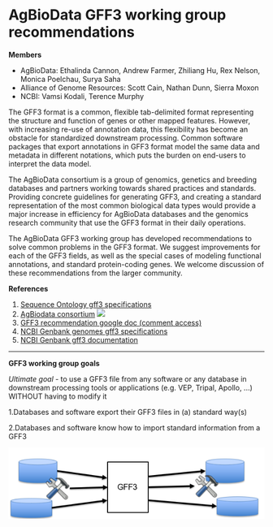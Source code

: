 # AgBioData GFF3 working group recommendations

**Members**
 - AgBioData: Ethalinda Cannon, Andrew Farmer, Zhiliang Hu, Rex Nelson, Monica Poelchau, Surya Saha
 - Alliance of Genome Resources: Scott Cain, Nathan Dunn, Sierra Moxon
 - NCBI: Vamsi Kodali, Terence Murphy


The GFF3 format is a common, flexible tab-delimited format representing the structure and function of genes or other mapped features. However, with increasing re-use of annotation data, this flexibility has become an obstacle for standardized downstream processing. Common software packages that export annotations in GFF3 format model the same data and metadata in different notations, which puts the burden on end-users to interpret the data model.

The AgBioData consortium is a group of genomics, genetics and breeding databases and partners working towards shared practices and standards. Providing concrete guidelines for generating GFF3, and creating a standard representation of the most common biological data types would provide a major increase in efficiency for AgBioData databases and the genomics research community that use the GFF3 format in their daily operations.

The AgBioData GFF3 working group has developed recommendations to solve common problems in the GFF3 format. We suggest improvements for each of the GFF3 fields, as well as the special cases of modeling functional annotations, and standard protein-coding genes. We welcome discussion of these recommendations from the larger community.
 
**References**
1.  [Sequence Ontology gff3 specifications](https://github.com/The-Sequence-Ontology/Specifications/blob/master/gff3.md)
2.  [AgBiodata consortium](https://www.agbiodata.org/) ![](https://www.agbiodata.org/sites/default/files/styles/newtopimage/public/imageblock/AgBioData-websiteHeader_v2.png?itok=_Z2cIMbc)
3. [GFF3 recommendation google doc (comment access)](https://docs.google.com/document/d/1yjQ7lozyETeoGkPfSMTAT8IN3ZIAuy5YkbsBdjGeLww/edit#heading=h.vz8hm961nr5b)
4.  [NCBI Genbank genomes gff3 specifications](https://www.ncbi.nlm.nih.gov/sites/genbank/genomes_gff/)
5.  [NCBI Genbank gff3 documentation](https://www.ncbi.nlm.nih.gov/datasets/docs/about-ncbi-gff3/)
*****

**GFF3 working group goals**

*Ultimate goal* - to use a GFF3 file from any software or any database in downstream processing tools or applications (e.g. VEP, Tripal, Apollo, ...) WITHOUT having to modify it

1.Databases and software export their GFF3 files in (a) standard way(s)

2.Databases and software know how to import standard information from a GFF3

![Goals](https://github.com/NAL-i5K/AgBioData_GFF3_recommendation/blob/a0b7e70577b27d7c2c15451ed90802b3bfb90a6d/docs/Goals.png)
